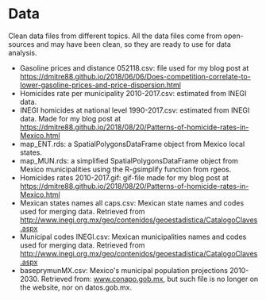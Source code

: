# Data 

Clean data files from different topics. All the data files come from open-sources and may have been clean, so they are ready to use for data analysis.

* Gasoline prices and distance 052118.csv: file used for my blog post at https://dmitre88.github.io/2018/06/06/Does-competition-correlate-to-lower-gasoline-prices-and-price-dispersion.html
* Homicides rate per municipality 2010-2017.csv: estimated from INEGI data.
* INEGI homicides at national level 1990-2017.csv: estimated from INEGI data. Made for my blog post at https://dmitre88.github.io/2018/08/20/Patterns-of-homicide-rates-in-Mexico.html
* map_ENT.rds: a SpatialPolygonsDataFrame object from Mexico local states.
* map_MUN.rds: a simplified SpatialPolygonsDataFrame object from Mexico municipalities using the R-gsimplify function from rgeos.
* Homicides rates 2010-2017.gif: gif-file made for my blog post at https://dmitre88.github.io/2018/08/20/Patterns-of-homicide-rates-in-Mexico.html
* Mexican states names all caps.csv: Mexican state names and codes used for merging data. Retrieved from http://www.inegi.org.mx/geo/contenidos/geoestadistica/CatalogoClaves.aspx
* Municipal codes INEGI.csv: Mexican municipalities names and codes used for merging data. Retrieved from http://www.inegi.org.mx/geo/contenidos/geoestadistica/CatalogoClaves.aspx
* baseprymunMX.csv: Mexico's municipal population projections 2010-2030. Retrieved from: www.conapo.gob.mx, but such file is no longer on the website, nor on datos.gob.mx.
